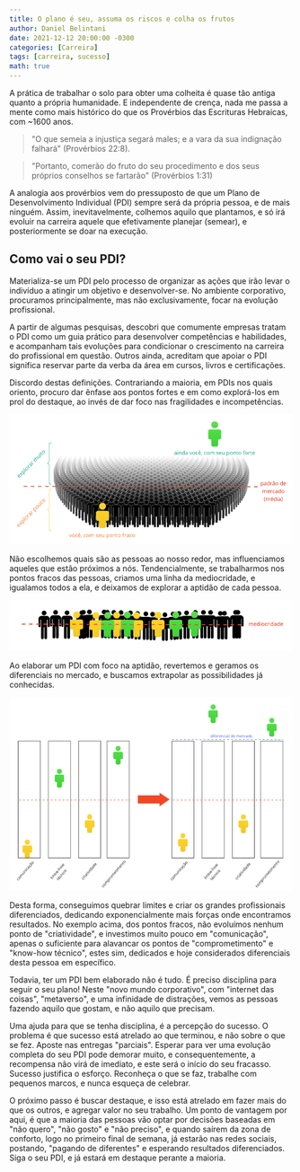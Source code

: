 ```yaml
---
title: O plano é seu, assuma os riscos e colha os frutos
author: Daniel Belintani
date: 2021-12-12 20:00:00 -0300
categories: [Carreira]
tags: [carreira, sucesso]
math: true
---
```


A prática de trabalhar o solo para obter uma colheita é quase tão antiga quanto a própria humanidade. E independente de crença, nada me passa a mente como mais histórico do que os Provérbios das Escrituras Hebraicas, com ~1600 anos.
> "O que semeia a injustiça segará males; e a vara da sua indignação falhará" (Provérbios 22:8).

>"Portanto, comerão do fruto do seu procedimento e dos seus próprios conselhos se fartarão" (Provérbios 1:31)

A analogia aos provérbios vem do pressuposto de que um Plano de Desenvolvimento Individual (PDI) sempre será da própria pessoa, e de mais ninguém. Assim, inevitavelmente, colhemos aquilo que plantamos, e só irá evoluir na carreira aquele que efetivamente planejar (semear), e posteriormente se doar na execução.

## Como vai o seu PDI?

Materializa-se um PDI pelo processo de organizar as ações que irão levar o indivíduo a atingir um objetivo e desenvolver-se. No ambiente corporativo, procuramos principalmente, mas não exclusivamente, focar na evolução profissional.

A partir de algumas pesquisas, descobri que comumente empresas tratam o PDI como um guia prático para desenvolver competências e habilidades, e acompanham tais evoluções para condicionar o crescimento na carreira do profissional em questão. Outros ainda, acreditam que apoiar o PDI significa reservar parte da verba da área em cursos, livros e certificações.

Discordo destas definições. Contrariando a maioria, em PDIs nos quais oriento, procuro dar ênfase aos pontos fortes e em como explorá-los em prol do destaque, ao invés de dar foco nas fragilidades e incompetências.

![Alt View](/assets/img/posts/o-plano-e-seu/img1.png)

Não escolhemos quais são as pessoas ao nosso redor, mas influenciamos aqueles que estão próximos a nós. Tendencialmente, se trabalharmos nos pontos fracos das pessoas, criamos uma linha da mediocridade, e igualamos todos a ela, e deixamos de explorar a aptidão de cada pessoa.

![Alt View](/assets/img/posts/o-plano-e-seu/img2.png)

Ao elaborar um PDI com foco na aptidão, revertemos e geramos os diferenciais no mercado, e buscamos extrapolar as possibilidades já conhecidas.

![Alt View](/assets/img/posts/o-plano-e-seu/img3.png)

Desta forma, conseguimos quebrar limites e criar os grandes profissionais diferenciados, dedicando exponencialmente mais forças onde encontramos resultados. No exemplo acima, dos pontos fracos, não evoluímos nenhum ponto de "criatividade", e investimos muito pouco em "comunicação", apenas o suficiente para alavancar os pontos de "comprometimento" e "know-how técnico", estes sim, dedicados e hoje considerados diferenciais desta pessoa em específico.

Todavia, ter um PDI bem elaborado não é tudo. É preciso disciplina para seguir o seu plano! Neste "novo mundo corporativo", com "internet das coisas", "metaverso", e uma infinidade de distrações, vemos as pessoas fazendo aquilo que gostam, e não aquilo que precisam.

Uma ajuda para que se tenha disciplina, é a percepção do sucesso. O problema é que sucesso está atrelado ao que terminou, e não sobre o que se fez. Aposte nas entregas "parciais". Esperar para ver uma evolução completa do seu PDI pode demorar muito, e consequentemente, a recompensa não virá de imediato, e este será o início do seu fracasso. Sucesso justifica o esforço. Reconheça o que se faz, trabalhe com pequenos marcos, e nunca esqueça de celebrar.

O próximo passo é buscar destaque, e isso está atrelado em fazer mais do que os outros, e agregar valor no seu trabalho. Um ponto de vantagem por aqui, é que a maioria das pessoas vão optar por decisões baseadas em "não quero", "não gosto" e "não preciso", e quando saírem da zona de conforto, logo no primeiro final de semana, já estarão nas redes sociais, postando, "pagando de diferentes" e esperando resultados diferenciados. Siga o seu PDI, e já estará em destaque perante a maioria.


